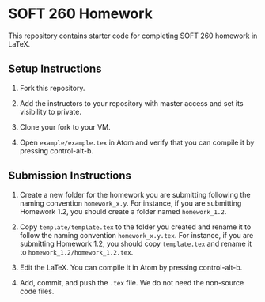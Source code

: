 SOFT 260 Homework
=================

This repository contains starter code for completing SOFT&nbsp;260 homework in
LaTeX.

Setup Instructions
------------------

1. Fork this repository.

2. Add the instructors to your repository with master access and set its
   visibility to private.

3. Clone your fork to your VM.

4. Open `example/example.tex` in Atom and verify that you can compile it by
   pressing control-alt-b.

Submission Instructions
-----------------------

1. Create a new folder for the homework you are submitting following the naming
   convention `homework_x.y`.  For instance, if you are submitting
   Homework&nbsp;1.2, you should create a folder named `homework_1.2`.

2. Copy `template/template.tex` to the folder you created and rename it to
   follow the naming convention `homework_x.y.tex`.  For instance, if you are
   submitting Homework&nbsp;1.2, you should copy `template.tex` and rename it to
   `homework_1.2/homework_1.2.tex`.

3. Edit the LaTeX.  You can compile it in Atom by pressing control-alt-b.

4. Add, commit, and push the `.tex` file.  We do not need the non-source code
   files.
